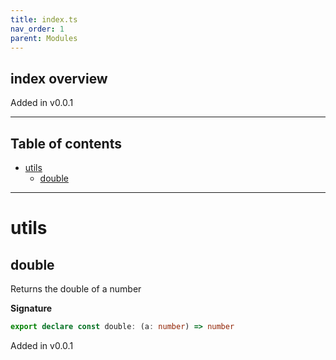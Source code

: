 ```yaml
---
title: index.ts
nav_order: 1
parent: Modules
---
```


## index overview

Added in v0.0.1

---

<h2 class="text-delta">Table of contents</h2>

- [utils](#utils)
  - [double](#double)

---

# utils

## double

Returns the double of a number

**Signature**

```ts
export declare const double: (a: number) => number
```

Added in v0.0.1
